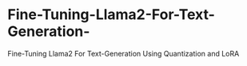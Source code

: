 # Fine-Tuning-Llama2-For-Text-Generation-
Fine-Tuning Llama2 For Text-Generation Using Quantization and LoRA
